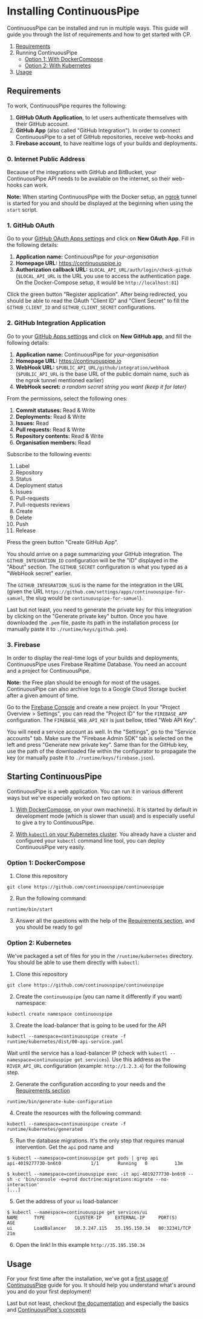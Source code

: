 # Installing ContinuousPipe

ContinuousPipe can be installed and run in multiple ways. This guide will guide you through the list of requirements
and how to get started with CP.

1. [Requirements](#requirements)
2. Running ContinuousPipe
   - [Option 1: With DockerCompose](#option-1-with-dockercompose)
   - [Option 2: With Kubernetes](#option-2-with-kubernetes)
3. [Usage](#usage)

## Requirements

To work, ContinuousPipe requires the following:

1. **GitHub OAuth Application**, to let users authenticate themselves with their GitHub account.
2. **GitHub App** (also called "GitHub Integration"). In order to connect ContinuousPipe to a set of GitHub repositories, receive
   web-hooks and 
3. **Firebase account**, to have realtime logs of your builds and deployments.

### 0. Internet Public Address

Because of the integrations with GitHub and BitBucket, your ContinuousPipe API needs to be available on
the internet, so their web-hooks can work.

**Note:** When starting ContinuousPipe with the Docker setup, an [ngrok](https://ngrok.com) tunnel is started for you
and should be displayed at the beginning when using the `start` script.

### 1. GitHub OAuth

Go to your [GitHub OAuth Apps settings](https://github.com/settings/developers) and click on **New OAuth App**. Fill in
the following details:

1. **Application name:** ContinuousPipe for *your-organisation*
2. **Homepage URL:** https://continuouspipe.io
3. **Authorization callback URL:** `$LOCAL_API_URL/auth/login/check-github` (`$LOCAL_API_URL` is the URL you use to access 
   the authentication page. On the Docker-Compose setup, it would be `http://localhost:81`)

Click the green button "Register application". After being redirected, you should be able to
read the OAuth "Client ID" and "Client Secret" to fill the `GITHUB_CLIENT_ID` and `GITHUB_CLIENT_SECRET`
configurations.

### 2. GitHub Integration Application

Go to your [GitHub Apps settings](https://github.com/settings/apps) and click on **New GitHub app**, and fill the 
following details:

1. **Application name:** ContinuousPipe for *your-organisation*
2. **Homepage URL:** https://continuouspipe.io
3. **WebHook URL:** `$PUBLIC_API_URL/github/integration/webhook` (`$PUBLIC_API_URL` is the base URL of the public domain 
   name, such as the ngrok tunnel mentioned earlier)
4. **WebHook secret:** *a random secret string you want (keep it for later)*

From the permissions, select the following ones:
1. **Commit statuses:** Read & Write
1. **Deployments:** Read & Write
1. **Issues:** Read
1. **Pull requests:** Read & Write
1. **Repository contents:** Read & Write
1. **Organisation members:** Read

Subscribe to the following events:
1. Label
2. Repository
3. Status
4. Deployment status
5. Issues
6. Pull-requests
7. Pull-requests reviews
8. Create
9. Delete
10. Push
11. Release

Press the green button "Create GitHub App". 

You should arrive on a page summarizing your GitHub integration.
The `GITHUB_INTEGRATION_ID` configuration will be the "ID" displayed in the "About" section. 
The `GITHUB_SECRET` configuration is what you typed as a "WebHook secret" earlier. 

The `GITHUB_INTEGRATION_SLUG` is the name for the integration in the URL 
(given the URL `https://github.com/settings/apps/continuouspipe-for-samuel`, the slug would be `continuouspipe-for-samuel`).

Last but not least, you need to generate the private key for this integration by clicking on the "Generate private key" button. 
Once you have downloaded the `.pem` file, paste its path in the installation process (or manually paste it to `./runtime/keys/github.pem`).

### 3. Firebase

In order to display the real-time logs of your builds and deployments, ContinuousPipe uses Firebase Realtime Database. You 
need an account and a project for ContinuousPipe.

**Note:** the Free plan should be enough for most of the usages. ContinuousPipe can also archive logs to a Google Cloud Storage
bucket after a given amount of time.

Go to the [Firebase Console](https://console.firebase.google.com/) and create a new project. In your "Project Overview > Settings",
you can read the "Project ID" for the `FIREBASE_APP` configuration. The `FIREBASE_WEB_API_KEY` is just bellow, titled "Web API Key".

You will need a service account as well. In the "Settings", go to the "Service accounts" tab. Make sure the "Firebase Admin SDK"
tab is selected on the left and press "Generate new private key". Same than for the GitHub key, use the path of the downloaded 
file within the configurator to propagate the key (or manually paste it to `./runtime/keys/firebase.json`).

## Starting ContinuousPipe

ContinuousPipe is a web application. You can run it in various different ways but we've especially worked on two options:

1. [With DockerCompose](#option-1-docker-compose), on your own machine(s). It is started by default in development mode (which is slower than usual) 
   and is especially useful to give a try to ContinuousPipe.

2. [With `kubectl` on your Kubernetes cluster](#option-2-kubernetes). You already have a cluster and configured your `kubectl` command line tool, you can deploy
   ContinuousPipe very easily.

### Option 1: DockerCompose

1. Clone this repository
```
git clone https://github.com/continuouspipe/continuouspipe
```

2. Run the following command:
```
runtime/bin/start
```

3. Answer all the questions with the help of the [Requirements section](#requirements), and you should be ready to go!

### Option 2: Kubernetes

We've packaged a set of files for you in the `/runtime/kubernetes` directory. You should be able to use them directly
with `kubectl`:

1. Clone this repository
```
git clone https://github.com/continuouspipe/continuouspipe
```

2. Create the `continuouspipe` (you can name it differently if you want) namespace:
```
kubectl create namespace continuouspipe
```

3. Create the load-balancer that is going to be used for the API
```
kubectl --namespace=continuouspipe create -f runtime/kubernetes/dist/00-api-service.yaml
```

Wait until the service has a load-balancer IP (check with `kubectl --namespace=continuouspipe get services`). Use this
address as the `RIVER_API_URL` configuration (example: `http://1.2.3.4`) for the following step.

2. Generate the configuration according to your needs and the [Requirements section](#requirements)
```
runtime/bin/generate-kube-configuration
```

4. Create the resources with the following command:
```
kubectl --namespace=continuouspipe create -f runtime/kubernetes/generated
```

5. Run the database migrations. It's the only step that requires manual intervention. Get the `api` pod name and 
```
$ kubectl --namespace=continuouspipe get pods | grep api
api-4019277730-bn6t0           1/1       Running   0          13m

$ kubectl --namespace=continuouspipe exec -it api-4019277730-bn6t0 -- sh -c 'bin/console -e=prod doctrine:migrations:migrate --no-interaction'
[...]
```

5. Get the address of your `ui` load-balancer
```
$ kubectl --namespace=continuouspipe get services/ui
NAME      TYPE           CLUSTER-IP     EXTERNAL-IP     PORT(S)        AGE
ui        LoadBalancer   10.3.247.115   35.195.150.34   80:32341/TCP   21m
```

6. Open the link! In this example `http://35.195.150.34`

## Usage

For your first time after the installation, we've got a [first usage of ContinuousPipe](FIRST_USAGE.md) guide for you.
It should help you understand what's around you and do your first deployment!

Last but not least, checkout [the documentation](https://docs.continuouspipe.io) and especially the basics and 
[ContinuousPipe's concepts](https://docs.continuouspipe.io/basics/concepts-continuous-pipe-concepts/)
